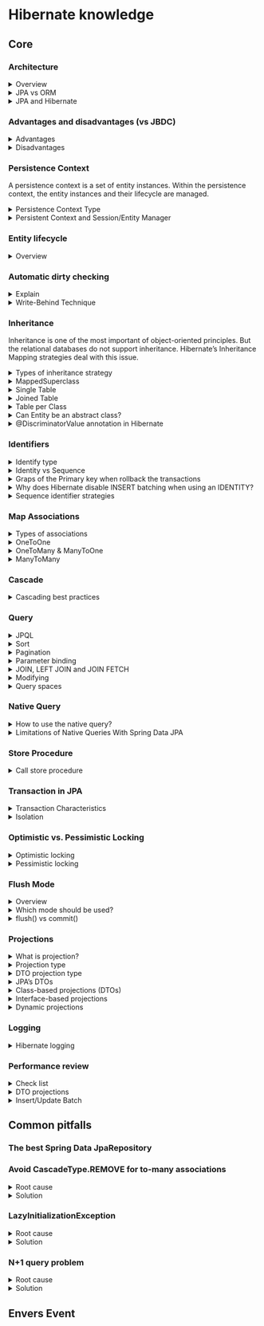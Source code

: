 # Hibernate knowledge
## Core
### Architecture

<details>
  <summary>Overview</summary>
  <br/>
  
  ![](images/architecture_overview.png)
  
</details>

<details>
  <summary>JPA vs ORM</summary>
  <br/>
  
  **ORM:** Object Relational Mapping is concept/process of converting the data from Object oriented language to relational DB and vice versa. It's enables developers to map Java objects to database tables without having to create SQL queries.
  
  **JPA:** The Java Persistence API is a Java specification. JPA is now considered the standard approach for Object to Relational Mapping (ORM).
  
</details>

<details>
  <summary>JPA and Hibernate</summary>
  <br/>
  
  ![](images/hibernate-jpa.png)
  
  JPA architecture | Hibernate architecture | 
  --- | --- |
  EntityManagerFactory | SessionFactory |
  EntityTransaction | Transaction |
  EntityManager | Session |

</details>

### Advantages and disadvantages (vs JBDC)

<details>
  <summary>Advantages</summary>
  <br/>
  
  + Hibernate supports to build relationships based on the data model.
  + Hibernate supports lot of databases.
  + Hibernate maintains database connection pool.
  + Hibernate has Caching mechanism. Using this number of database hits will be reduced
  + Hibernate generates the SQL on the fly and then automatically executes the necessary SQL statements. 
  
</details>

<details>
  <summary>Disadvantages</summary>
  <br/>
  
  + Lots of API to learn
  + Slower than JDBC
  + Generates complex quires with many joins
  + Not suitable for small project
  
</details>

### Persistence Context

A persistence context is a set of entity instances. Within the persistence context, the entity instances and their lifecycle are managed.

<details>
  <summary>Persistence Context Type</summary>
  <br/>
    
  Persistence contexts are available in two types:

  + Transaction-scoped persistence context (default)
  + Extended-scoped persistence context

</details>

<details>
  <summary>Persistent Context and Session/Entity Manager</summary>
  <br/>
  
  + **Persistent Context** is a run time memory area where Hibernate holds the references of objects (entities). At runtime whenever a session is opened and closed, between those open and close boundaries Hibernate maintains the object in a **Persistence Context**.
  + **Session/EntityManager** provides API to interact with the **enities**. Some APIs are provided by **Session**: _(session -> entities)_
    + Basic CRUD operation
    + Query Execution
    + Control of Transaction
    + Management of Persistent Context
    
    ![](images/entity_manager_&_persistence_context.gif)
  
  Ref: https://tech.lalitbhatt.net/2014/07/hibernate-persistent-context-and-session.html
  
</details>

### Entity lifecycle

<details>
  <summary>Overview</summary>
  <br/>
  
  ![](images/hibernate-entity-lifecycle.jpg)
  
  State | Description | 
  --- | --- |
  New or Transient | Transient entities exist in heap memory as normal Java objects. The persistent context does not track the changes done on them. It don't associcate with any **Session** and not mapped to any database table row.|
  Persistent or Managed | A persistent entity is mapped to a specific database row. Hibernate’s current running **Session** is responsible for tracking all changes. |
  Detached | Detached entities have a representation in the database but these are currently not associcate with any **Session**. |
  Removed | Removed entities are entities that already exist in the database and will be deleted after flushing (commit) |
  
  Ref: https://howtodoinjava.com/hibernate/hibernate-entity-persistence-lifecycle-states/
  
</details>

### Automatic dirty checking
<details>
  <summary>Explain</summary>
  <br/>
  
  For managed entities, Hibernate can auto-detect incoming changes and schedule SQL UPDATES. This mechanism is called automatic dirty checking.
  
  ![](images/defaultflusheventflow.png)
  _At flush time (commit)_
  
  Ref: https://www.codementor.io/@narendrasharma95ns/life-cycle-of-an-entity-object-dirty-checking-in-hibernate-lvh1dh5jz
  
</details>

<details>
  <summary>Write-Behind Technique</summary>
  <br/>
  
  Ref: http://learningviacode.blogspot.com/2012/02/write-behind-technique-in-hibernate.html
  
</details>

### Inheritance

Inheritance is one of the most important of object-oriented principles. But the relational databases do not support inheritance. Hibernate’s Inheritance Mapping strategies deal with this issue.

<details>
  <summary>Types of inheritance strategy</summary>
  <br/>
  
  + MappedSuperclass – the parent classes, can't be entities
  + Single Table – The entities from different classes are placed in a single table.
  + Joined Table – Each class has its table, and querying a subclass entity requires joining the tables.
  + Table per Class – All the properties of a class are in its table, so no join is required.
  
  Ref: https://www.baeldung.com/hibernate-inheritance
  
</details>
<details>
  <summary>MappedSuperclass</summary>
  <br/>
  
  ![](images/mapped-super-class.png)
  
</details>
<details>
  <summary>Single Table</summary>
  <br/>
  
  ![](images/single_table.png)
  
</details>
<details>
  <summary>Joined Table</summary>
  <br/>
  
  ![](images/sub_join_class.png)
  
</details>
<details>
  <summary>Table per Class</summary>
  <br/>
  
  ![](images/table-per-class.png)
  
</details>
<details>
  <summary>Can Entity be an abstract class?</summary>
  <br/>
  
  Perhaps, at the same time, it retains all the properties of the Entity, except that it cannot be directly initialized.
  
</details>
<details>
  <summary>@DiscriminatorValue annotation in Hibernate</summary>
  <br/>
  
  Discriminator is commonly used in `SINGLE_TABLE` inheritance. You need a column to identify the type of the record.
  
  _Example:_ You have a class `Student` and 2 sub-classes: `GoodStudent` and `BadStudent`. Both Good and BadStudent data will be stored in 1 table, but of course we need to know the type and that's when (`DiscriminatorColumn` and) `DiscriminatorValue` will come in.
  
  ```
  @Entity
  @Table(name ="Student")
  @Inheritance(strategy=SINGLE_TABLE)
  @DiscriminatorColumn(discriminatorType = DiscriminatorType.STRING,
      name = "Student_Type")
  public class Student{
       private int id;
       private String name;
  }
  ```
  _Student class_
  
  ```
  @Entity
  @DiscriminatorValue("Bad Student")
  public class BadStudent extends Student{ 
   //code here
  }
  ```
  _Bad Student class_
  
  ```
  @Entity
  @DiscriminatorValue("Good Student")
  public class GoodStudent extends Student{ 
  //code here
  }
  ```
  _Good Student class_
  
  id|Student_Type | Name |
  --|-------------|-------|
  1 |Good Student | Ravi |
  2 |Bad Student  | Sham |
  
  _Result_
  
</details>

### Identifiers

<details>
  <summary>Identify type</summary>
  <br/>
  
  + **Auto:** Let Hibernate pick one of the following strategies.
  + **Identity:** Use an autoincremented database columns.
  + **Sequence:** Use a database sequence.
  + **Table:** Use a database table to simulate a sequence (The table will be stored ids).
  
  Ref: https://thorben-janssen.com/primary-key-mappings-jpa-hibernate/
</details>
<details>
  <summary>Identity vs Sequence</summary>
  <br/>
  
  + **Identity:**
  
  Hibernate will create a sequence and use for primary column is default value.
  ```
  CREATE TABLE public.session
  (
      id bigint NOT NULL DEFAULT nextval('session_id_seq'::regclass),
      ..
  )
  ```
  The next value of the sequence will be called automatically when the record is inserted into the database.
  + **Sequence:**
  
  ```
  select
    nextval ('data_sequence')
  -----------------------------
  insert 
  into
      data
      (data1, data2, data3, data4, data_id) 
  values
      (?, ?, ?, ?, ?)
  ```
  
  Hibernate will create a sequence and select the next value of the sequence before inserting the record into the database.
  
  Note: Only true with **Postgres** database.
  
</details>
<details>
  <summary>Graps of the Primary key when rollback the transactions</summary>
  <br/>
  
  + Ref: https://stackoverflow.com/questions/449346/mysql-auto-increment-does-not-rollback
  + Ref: https://stackoverflow.com/questions/22787153/gaps-in-the-sequence-values-generated-by-jpa-generatedvalue-with-postgresql
  + Ref: https://stackoverflow.com/questions/20636144/are-jpa-and-hibernate-entity-identifiers-reset-to-null-after-a-rollback/67401366#67401366
</details>
<details>
  <summary>Why does Hibernate disable INSERT batching when using an IDENTITY?</summary>
  <br/>
  
  + Ref: https://stackoverflow.com/questions/27697810/why-does-hibernate-disable-insert-batching-when-using-an-identity-identifier-gen
</details>
<details>
  <summary>Sequence identifier strategies</summary>
  <br/>
  
  + Ref: https://vladmihalcea.com/hibernate-hidden-gem-the-pooled-lo-optimizer/
  + Ref: https://vladmihalcea.com/the-hilo-algorithm/
</details>


### Map Associations

<details>
  <summary>Types of associations</summary>
  <br/>
  
  + OneToOne
  + OneToMany
  + ManyToOne
  + ManyToMany
  
  ![](images/relationships.png)
  
</details>
<details>
  <summary>OneToOne</summary>
  <br/>
  
  PK and FK columns are most often indexed, so sharing the PK can reduce the index footprint by half, which is desirable since you want to store all your indexes into memory to speed up index scanning. And EAGER fetching is bad.
  
  The best way to map a `@OneToOne` relationship is to use `@MapsId`. (use the `@JoinColumn` to customize the key name)
  
  While the unidirectional `@OneToOne` association can be fetched lazily, the parent-side of a bidirectional `@OneToOne` association is not.
  
  ```
  @Entity(name = "management")
  public class ManagementEntity implements Serializable {

      private static final long serialVersionUID = -495703064152328044L;

      @OneToOne(fetch = FetchType.LAZY, orphanRemoval = true)
      @JoinColumn(name = "data_id")
      @MapsId
      private DataEntity dataEntity;

      @Id
      @Column(name = "management_id")
      private Long managementId; // You’ll notice that the @Id column no longer uses a @GeneratedValue annotation since the identifier is populated with the identifier of the DataEntity association.
      
      ...
  }
  ```
  
  Ref: https://vladmihalcea.com/the-best-way-to-map-a-onetoone-relationship-with-jpa-and-hibernate/
</details>
<details>
  <summary>OneToMany & ManyToOne</summary>
  <br/>
  
  `@ManyToOne` might be just enough. It does not mean this should be the default option for every one-to-many database relationship.
  
  In reality, `@OneToMany` is practical only when many means few.
  
  Note: If not careful, `@ManyToOne` can cause _n+1 select issue_.
  
  + Ref: https://vladmihalcea.com/the-best-way-to-map-a-onetomany-association-with-jpa-and-hibernate/  
  + Ref: https://thorben-janssen.com/best-practices-many-one-one-many-associations-mappings/#Avoid_the_mapping_of_huge_to-many_associations
</details>
<details>
  <summary>ManyToMany</summary>
  <br/>
  
  You should never use a `List` if you model a `Many-to-Many` association. Instead of a `List`, we can use a `Set`.
  
  Avoid the CascadeTypes REMOVE and ALL, which includes REMOVE
  
  ```
  @Entity(name = "post")
  public class Post {
  
      @ManyToMany(cascade = {
          CascadeType.PERSIST,
          CascadeType.MERGE
      })
      @JoinTable(name = "post_tag",
          joinColumns = @JoinColumn(name = "post_id"),
          inverseJoinColumns = @JoinColumn(name = "tag_id")
      )
      private Set<Tag> tags = new TreeSet<>();
      ...
  }
  ```
  
  ```
  @Entity(name = "tag")
  public class Tag {

      @ManyToMany(mappedBy = "tags")
      private Set<Post> posts = new TreeSet<>();
      ...
  }
  ```
  
  + Ref: https://vladmihalcea.com/the-best-way-to-use-the-manytomany-annotation-with-jpa-and-hibernate/
  + Ref: https://thorben-janssen.com/best-practices-for-many-to-many-associations-with-hibernate-and-jpa/
</details>

### Cascade
<details>
  <summary>Cascading best practices</summary>
  <br/>

  1. Cascading only makes sense only for Parent – Child associations (the Parent entity state transition being cascaded to its Child entities). 
  2. Cascading from Child to Parent is not very useful and usually, it’s a mapping code smell.
  3. Use CascadeType.REMOVE and CascadeType.ALL only for to-one associations.
  
  + Ref: https://vladmihalcea.com/a-beginners-guide-to-jpa-and-hibernate-cascade-types/
  + Ref: https://thorben-janssen.com/avoid-cascadetype-delete-many-assocations/#Remove_One_By_One

</details>

### Query
<details>
  <summary>JPQL</summary>
  <br/>
  
  The JPQL (Java Persistence Query Language) is a query language which is used to perform database operations on persistent entities. The role of **JPA** is to transform JPQL into SQL.
  
</details>
<details>
  <summary>Sort</summary>
  <br/>
  
  With Spring Data JPA, you can also add a parameter of type Sort to your method definition
  
  ```
  @Query("FROM Author WHERE firstName = ?1")
  List<Author> findByFirstName(String firstName, Sort sort);
  ```
  
  ```
  Sort sort = new Sort(Direction.ASC, "firstName");
  List<Author> authors = authorRepository.findByFirstName("Thorben", sort);
  ```
  Ref: https://thorben-janssen.com/spring-data-jpa-query-annotation/
</details>
<details>
  <summary>Pagination</summary>
  <br/>
  
  + `LIMIT` clause returns a subset of “n” rows from the query result.
  + `OFFSET` clause placed after the `LIMIT` clause skips "m" number of rows before returning the result query.
  
  ```
  Pageable pageable = PageRequest.of(0, 5, Sort.by("price").descending().and(Sort.by("name")));
  
  Page<Product> allProducts = productRepository.findAll(pageable);
  ```
  
  _Note:_
  1. `offset` in `Pageable` equal `pageIndex * pageSize`
  2. Pagination must use the same order type for all `PageRequest`
  3. When using `JOIN FETCH` with Pagination, it will fetch all associations and make memory increase.
  
  + Ref: https://thorben-janssen.com/pagination-jpa-hibernate/
  + Ref: https://www.baeldung.com/spring-data-jpa-pagination-sorting
</details>
<details>
  <summary>Parameter binding</summary>
  <br/>
  
  Two way to use the parameter binding:
  1. Binding paramter with positions
  2. Binding paramter with `@Param`
  
  ```
    @Query("FROM Author WHERE firstName = ?1")
    List<Author> findByFirstName(String firstName); // position
 
    @Query("SELECT a FROM Author a WHERE firstName = :firstName AND lastName = :lastName")
    List<Author> findByFirstNameAndLastName(@Param("lastName") String firstName, @Param("firstName") String lastName); // @Param
  ```
  
  + Ref: https://thorben-janssen.com/spring-data-jpa-query-annotation/
</details>
<details>
  <summary>JOIN, LEFT JOIN and JOIN FETCH</summary>
  <br/>
  
  + **JOIN:** It's similar with `JOIN` in SQL.
  
  _**Example:**  SELECT a FROM Author a JOIN a.books b WHERE b.title LIKE '%Hibernate%'_
  
  + **LEFT JOIN:** `LEFT JOIN` statement is similar to the `JOIN` statement. The main difference is that a `LEFT JOIN` statement includes all rows of the entity or table referenced on the left side of the statement.
  
  _**Example:**  SELECT a, b FROM Author a LEFT JOIN a.books b WHERE a.lastName = 'Janssen'_
  
  + **FETCH JOIN:** It not only join the 2 database tables within the query but to also initialize the association on the returned entity.
  
  _**Example:**  SELECT a FROM Author a JOIN FETCH a.books b WHERE b.title LIKE '%Hibernate%'_
  
  _Note:_
  1. Hibernate will generate a `CROSS JOIN` for a implicit join. Prefer to always use an explicit JOIN instead.
  
  _**Example:** SELECT s FROM session s WHERE s.managementEntity.managementId = ?1 (implicit join)_ 
  
  + Ref: https://thorben-janssen.com/hibernate-tips-difference-join-left-join-fetch-join/
  + Ref: https://stackoverflow.com/questions/17431312/what-is-the-difference-between-join-and-join-fetch-when-using-jpa-and-hibernate
</details>
<details>
  <summary>Modifying</summary>
  <br/>
  
  When you use the `UPDATE`/`INSERT` statement, it requires an additional @Modifying annotation.
  
  ```
    @Query("UPDATE Author SET firstName = :prefix || firstName")
    @Modifying
    void addPrefixToFirstName(@Param("prefix") String prefix);
  ```
  + Ref: https://thorben-janssen.com/spring-data-jpa-query-annotation/
</details>
<details>
  <summary>Query spaces</summary>
  <br/>
  
  + Ref: https://thorben-janssen.com/hibernate-query-spaces/
  
</details>

### Native Query
<details>
  <summary>How to use the native query?</summary>
  <br/>
  
  Enable the `nativeQuery` attribute in the `@Query`.
  
  Ref: https://thorben-janssen.com/native-queries-with-spring-data-jpa/
  
</details>
<details>
  <summary>Limitations of Native Queries With Spring Data JPA</summary>
  <br/>
  
  1. Pagination of native query results requires an extra step.
  
  You need to provide a count query that returns the total number of records.
  
  ```
    @Query(value="select * from author a where a.last_name= ?1", 
        countQuery = "select count(id) from author a where a.last_name= ?1", 
        nativeQuery = true)
    Page<Author> getAuthorsByLastName(String lastname, Pageable page);
  ```
  
  2. Spring Data JPA doesn’t support dynamic sorting for native SQL statements.
  
  When working with a JPQL query, you can add a parameter of type `Sort` to your repository method. This enables you to define the sorting criteria at runtime.
  
  Unfortunately, Spring Data JPA doesn’t support this feature for native queries.
  
  Ref: https://thorben-janssen.com/native-queries-with-spring-data-jpa/
  
</details>
  
### Store Procedure
<details>
  <summary>Call store procedure</summary>
  <br/>
  
  ```
  CREATE PROCEDURE GET_TOTAL_CARS_BY_MODEL(IN model_in VARCHAR(50), OUT count_out INT)
  BEGIN
      SELECT COUNT(*) into count_out from car WHERE model = model_in;
  END
  ```
  _Define the store procedure_
  
  ```
  @Procedure(procedureName = "GET_TOTAL_CARS_BY_MODEL")
  int getTotalCarsByModelProcedureName(String model);
  ```
  _Use the store procedure in Repository_
  
  ```
  @Query(value = "CALL FIND_CARS_AFTER_YEAR(:year_in);", nativeQuery = true)
  List<Car> findCarsAfterYear(@Param("year_in") Integer year_in);
  ```
  _Use the store procedure with `@Query`_
  
  + Ref: https://thorben-janssen.com/hibernate-query-spaces/
  + Ref: https://www.baeldung.com/spring-data-jpa-stored-procedures
</details>

### Transaction in JPA

<details>
  <summary>Transaction Characteristics</summary>
  <br/>
  
  1. Atomicity - _Either all operations complete successfully of the transaction fails and the db in unchanged._
  2. Consistency - _The db state must be valid after the transaction. All constraints must be satisfied._
  3. Durability - _Data written by a sucessful transaction must e recorded in persistennt storage._
  4. Isolation - _Concurrent transaction must not affect each other._
  + Ref: 
</details>
  
<details>
  <summary>Isolation</summary>
  <br/>
  
  Isolation is one of the four property of a database transaction, where at its highest level, a perfect isolation ensures that all concurrent transactions will not affect each other. But there are several ways that a transaction can be interfered by other transactions that runs simultaneously with it. This is called `read phenomenon`.
  
  Phenomenon          | Description | 
  ---                 | ---         | 
  Dirty read          | A transaction **reads** data written by other concurrent **uncommitted** transaction |
  Non-repeatable read | A transaction **reads** the **same row twice** and sees different value because it has been **modified** by other **committed** transaction |
  Phantom read        | A transaction re-executes a query to find rows that satisfy a condition and sees a different set of rows, due to changes by other committed transaction |
  Serialization       |             |
  
  + Ref: https://dev.to/techschoolguru/understand-isolation-levels-read-phenomena-in-mysql-postgres-c2e#acid-property
</details>  

### Optimistic vs. Pessimistic Locking
<details>
  <summary>Optimistic locking</summary>
  <br/>
  
  + Ref: https://vladmihalcea.com/optimistic-vs-pessimistic-locking/
</details>
<details>
  <summary>Pessimistic locking</summary>
  <br/>
  
</details>

### Flush Mode
  
<details>
  <summary>Overview</summary>
  <br/>
  
  Flushing is the process of synchronizing the state of the persistence context with the underlying database.
  
  Mode | Description | Note
  --- | --- | --- | 
  AUTO | It flushes the changed entities before committing a transaction and before executing a query related to an entity that has any pending changes | supported by JPA and Hibernate (DEFAULT) Similar.
  COMMIT | It flushes the changed entities before committing a transaction but doesn't execute any pending changes before a query | supported by JPA and Hibernate.
  ALWAYS | It's similar `AUTO` mode. But it will execute with every query | supported by Hibernate.
  MANUAL | It deactivates all automatic flushes and requires the application to trigger the flushes automatically. | supported by Hibernate (high risks)
  
  _Note:_
  + `flush()` is called only after executing a JPQL query or a Criteria Query.
  + If you use default functions in `JpaRepository`, you must call the `flush()` function manually.
  
  Ref: https://thorben-janssen.com/flushmode-in-jpa-and-hibernate/
</details>
<details>
  <summary>Which mode should be used?</summary>
  <br/>
  
  By default, the **FlushMode** is set to `AUTO`, and I recommend you **DON’T** change it.
  
</details>
<details>
  <summary>flush() vs commit()</summary>
  <br/>
  
  + `flush()` will synchronize your database with the current state of object/objects held in the memory but it does not commit the transaction.
  + `commit()` will make data stored in the database permanent.
  
  Ref: https://stackoverflow.com/questions/14581865/hibernate-flush-and-commit
</details>
  
### Projections
<details>
  <summary>What is projection?</summary>
  <br/>
  
  
  
  Ref: https://docs.spring.io/spring-data/jpa/docs/current/reference/html/#projections
</details>
<details>
  <summary>Projection type</summary>
  <br/>
  
  1. **Scalar projection**: that consists of one or more database columns that are returned as an Object[].
  2. **DTO projection**: that consists that selects all database columns mapped by an entity class.of one or more database columns. It uses them to call a constructor and returns one or more unmanaged objects.
  3. **Entity projection**: that selects all database columns mapped by an entity class.
  
  _Note:_ Entity projections are great for all **write operations**. But **read-only operations** should be handled differently. Hibernate doesn’t need to manage any states or **perform dirty checks** if you just want to read some data from the database. So, `DTO projection` should be the better projection for reading your data.
  
  + Ref: https://thorben-janssen.com/spring-data-jpa-query-projections/#JPA8217s_DTOs
  + Ref: https://thorben-janssen.com/entities-dtos-use-projection/
</details>  
<details>
  <summary>DTO projection type</summary>
  <br/>

  + JPA’s DTOs
  + Class-based Projections (DTOs)
  + Interface-based Projections
  
</details>
<details>
  <summary>JPA’s DTOs</summary>
  <br/>
  
  A DTO class typically only defines a set of attributes, getter methods, a constructor that sets all attributes.
  ```
  public class AuthorSummaryDTO {
     
    private String firstName;
    private String lastName;
     
    public AuthorSummaryDTO(String firstName, String lastName) {
        this.firstName = firstName;
        this.lastName = lastName;
    }
     
    public String getFirstName() {
        return firstName;
    }

    public String getLastName() {
        return lastName;
    }
  }
  ```
  To use this class as a projection with plain JPA, you need to use a constructor expression in your query
  ```
  @Query("SELECT new com.thorben.janssen.spring.jpa.projections.dto.AuthorSummaryDTO(a.firstName, a.lastName) FROM Author a WHERE a.firstName = :firstName")
  List<AuthorSummaryDTO> findByFirstName(String firstName);
  ```
  Ref: https://thorben-janssen.com/spring-data-jpa-query-projections/#JPA8217s_DTOs
</details>
<details>
  <summary>Class-based projections (DTOs)</summary>
  <br/>
  
  You can use DTO projections in a derived query without a constructor expression. As long as the DTO class has **only one constructor** and its parameter names **match** your entity class’s attribute names.
  ```
  @Repository
  public interface AuthorRepository extends CrudRepository<Author, Long> {

      List<AuthorSummaryDTO> findByFirstName(String firstName);
  }
  ```
  + Ref: https://docs.spring.io/spring-data/jpa/docs/current/reference/html/#projections.dtos
  + Ref: https://thorben-janssen.com/spring-data-jpa-query-projections/#Spring_Data8217s_Simplified_DTOs
</details>
<details>
  <summary>Interface-based projections</summary>
  <br/>
  
  You can also use an interface as your DTO projection. As long as your interface only defines getter methods for basic attributes. 
  
  In addition, **the name of that method** has to be identical to that of a **getter method** defined on the **entity** class.
  
  ```
  public interface AuthorView {
  
    String getFirstName(); // the method name must be similar to entity class (Author)
  
    String getLastName();
  }
  ```
  ```
  @Repository
  public interface AuthorRepository extends CrudRepository<Author, Long> {

      AuthorView  findViewByFirstName(String firstName);
  }
  ```
  Ref: https://docs.spring.io/spring-data/jpa/docs/current/reference/html/#projections.interfaces
</details>
<details>
  <summary>Dynamic projections</summary>
  <br/>
  
  ```
  @Repository
  public interface AuthorRepository extends CrudRepository<Author, Long> {
      <T> T findByLastName(String lastName, Class<T> type);   
  }
  ```
  Ref: https://docs.spring.io/spring-data/jpa/docs/current/reference/html/#projections.dtos
</details> 

### Logging
<details>
  <summary>Hibernate logging</summary>
  <br/>
  
  Ref: https://vladmihalcea.com/the-best-way-to-log-jdbc-statements/
  
</details>

### Performance review
<details>
  <summary>Check list</summary>
  <br/>
  
  + Ref: https://vladmihalcea.com/hibernate-performance-tuning-tips/
  + Ref: https://thorben-janssen.com/tips-to-boost-your-hibernate-performance/
  
</details>
<details>
  <summary>DTO projections</summary>
  <br/>
  
  Ref: https://thorben-janssen.com/entities-dtos-use-projection/
</details>
<details>
  <summary>Insert/Update Batch</summary>
  <br/>
  
  ```
  spring:
    jpa:
      properties:
        hibernate: 
          jdbc.batch_size: 5 # Hibernate will silently disable batch inserts if we use GenerationType.IDENTITY
          order_inserts: true
          order_updates: true
          batch_versioned_data: true
  ```
  + Ref: https://stackoverflow.com/questions/50772230/how-to-do-bulk-multi-row-inserts-with-jparepository
  + Ref: https://www.baeldung.com/jpa-hibernate-batch-insert-update
</details>
 
## Common pitfalls
### The best Spring Data JpaRepository
### Avoid CascadeType.REMOVE for to-many associations
<details>
  <summary>Root cause</summary>
  <br/>
  
  
  
</details>
<details>
  <summary>Solution</summary>
  <br/>
  
  Ref: https://thorben-janssen.com/avoid-cascadetype-delete-many-assocations/
</details>
  
### LazyInitializationException

<details>
  <summary>Root cause</summary>
  <br/>
  
  Hibernate throws the LazyInitializationException when it needs to initialize a lazily fetched association to another entity without an active session context.
  
  ```
  EntityManager em = emf.createEntityManager();
  em.getTransaction().begin(); // open session

  TypedQuery<Author> q = em.createQuery(
          "SELECT a FROM Author a",
          Author.class);
  List<Author> authors = q.getResultList();
  em.getTransaction().commit();
  em.close(); //session is closed

  for (Author author : authors) {
      List<Book> books = author.getBooks();
      log.info("... the next line will throw LazyInitializationException ...");
      books.size();
  }
  ```

  Ref: https://thorben-janssen.com/lazyinitializationexception/#:~:text=Hibernate%20throws%20the%20LazyInitializationException%20when,client%20application%20or%20web%20layer.
  
</details>
<details>
  <summary>Solution</summary>
  <br/>
  
  1. Make sure to load all associated entities in before closing the session (LEFT JOIN FETCH clause, `@NamedEntityGraph` or the _EntityGraph_ API.)
  2. Use a DTO projection instead of entities. DTOs don’t support lazy loading
  
</details>

### N+1 query problem
<details>
  <summary>Root cause</summary>
  <br/>
  
  The N+1 query problem happens when the data access framework executed N additional SQL statements to fetch the same data that could have been retrieved when executing the primary SQL query.
  
  _For example:_
  We have a relationship `one-to-many` company -> employees. 
  
  If we select all employees in the database.
  ```
  List<Employee> comments = entityManager.createNativeQuery("""
      SELECT * 
      FROM employee
      """, Employee.class)
  .getResultList(); 
  ```
  And, laster, we decide to fetch associated `company` for each employee.
  
  ```
  for (Employee employee : employees) {
      Long employeeId = ((Number) comment.get("employeeId")).longValue();

      Company company = (String) entityManager.createNativeQuery("""
          SELECT *
          FROM company c
          WHERE c.id = :employeeId
          """, Company.class)
      .setParameter("employeeId", employeeId)
      .getSingleResult();
  }
  ```
  _Query_
  
  ```
  SELECT *
  FROM employee

  // trigger the N+1 query issue
  SELECT * FROM company c WHERE c.id = 1
  SELECT * FROM company c WHERE c.id = 2
  SELECT * FROM company c WHERE c.id = 3
  SELECT * FROM company c WHERE c.id = 4
  ```
  Ref: https://vladmihalcea.com/n-plus-1-query-problem/
</details>
<details>
  <summary>Solution</summary>
  <br/>
  All we need to do is extract all the data you need in the original SQL query
  
  ```
  List<Employee> employees = entityManager.createNativeQuery("""
      SELECT *
      FROM employee emp
      JOIN company c ON emp.company_id = c.id
      """, Employee.class)
  .getResultList();

  for (Employee employee : employees) {
      LOGGER.info("{}", employee);
  }
  ```
</details>

## Envers Event
